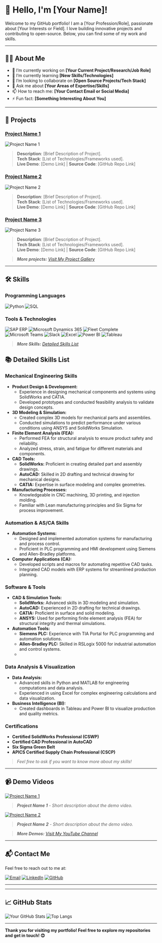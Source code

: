 # 👋 Hello, I'm [Your Name]!

Welcome to my GitHub portfolio! I am a [Your Profession/Role], passionate about [Your Interests or Field]. I love building innovative projects and contributing to open-source. Below, you can find some of my work and skills.

---

## 🧑‍💻 About Me

- 🔭 I’m currently working on **[Your Current Project/Research/Job Role]**
- 🌱 I’m currently learning **[New Skills/Technologies]**
- 👯 I’m looking to collaborate on **[Open Source Projects/Tech Stack]**
- 💬 Ask me about **[Your Areas of Expertise/Skills]**
- 📫 How to reach me: **[Your Contact Email or Social Media]**
- ⚡ Fun fact: **[Something Interesting About You]**

---

## 🚀 Projects

### [Project Name 1](#)
![Project Name 1](demo-video-url-or-image-url)
> **Description**: [Brief Description of Project].  
> **Tech Stack**: [List of Technologies/Frameworks used].  
> **Live Demo**: [Demo Link] | **Source Code**: [GitHub Repo Link]

### [Project Name 2](#)
![Project Name 2](demo-video-url-or-image-url)
> **Description**: [Brief Description of Project].  
> **Tech Stack**: [List of Technologies/Frameworks used].  
> **Live Demo**: [Demo Link] | **Source Code**: [GitHub Repo Link]

### [Project Name 3](#)
![Project Name 3](demo-video-url-or-image-url)
> **Description**: [Brief Description of Project].  
> **Tech Stack**: [List of Technologies/Frameworks used].  
> **Live Demo**: [Demo Link] | **Source Code**: [GitHub Repo Link]

> _**More projects:** [Visit My Project Gallery](#)_

---

## 🛠️ Skills

### Programming Languages
![Python](https://img.shields.io/badge/Python-3776AB?style=for-the-badge&logo=python&logoColor=white)
![SQL](https://img.shields.io/badge/SQL-4479A1?style=for-the-badge&logo=postgresql&logoColor=white)

### Tools & Technologies
![SAP ERP](https://img.shields.io/badge/SAP%20ERP-0FAAFF?style=for-the-badge&logo=sap&logoColor=white)
![Microsoft Dynamics 365](https://img.shields.io/badge/Microsoft%20Dynamics%20365-00188F?style=for-the-badge&logo=microsoft&logoColor=white)
![Fleet Complete](https://img.shields.io/badge/Fleet%20Complete-3F51B5?style=for-the-badge&logo=hack-the-box&logoColor=white)
![Microsoft Teams](https://img.shields.io/badge/Microsoft%20Teams-6264A7?style=for-the-badge&logo=microsoft-teams&logoColor=white)
![Slack](https://img.shields.io/badge/Slack-4A154B?style=for-the-badge&logo=slack&logoColor=white)
![Excel](https://img.shields.io/badge/Microsoft%20Excel-217346?style=for-the-badge&logo=microsoft-excel&logoColor=white)
![Power BI](https://img.shields.io/badge/Power%20BI-F2C811?style=for-the-badge&logo=powerbi&logoColor=black)
![Tableau](https://img.shields.io/badge/Tableau-E97627?style=for-the-badge&logo=tableau&logoColor=white)

> _**More Skills:** [Detailed Skills List](#)_
## 📚 Detailed Skills List

### Mechanical Engineering Skills
- **Product Design & Development:** 
  - Experience in designing mechanical components and systems using SolidWorks and CATIA.
  - Developed prototypes and conducted feasibility analysis to validate design concepts.
- **3D Modeling & Simulation:** 
  - Created complex 3D models for mechanical parts and assemblies.
  - Conducted simulations to predict performance under various conditions using ANSYS and SolidWorks Simulation.
- **Finite Element Analysis (FEA):** 
  - Performed FEA for structural analysis to ensure product safety and reliability.
  - Analyzed stress, strain, and fatigue for different materials and components.
- **CAD Tools:**
  - **SolidWorks:** Proficient in creating detailed part and assembly drawings.
  - **AutoCAD:** Skilled in 2D drafting and technical drawing for mechanical designs.
  - **CATIA:** Expertise in surface modeling and complex geometries.
- **Manufacturing Processes:** 
  - Knowledgeable in CNC machining, 3D printing, and injection molding.
  - Familiar with Lean manufacturing principles and Six Sigma for process improvement.

### Automation & AS/CA Skills
- **Automation Systems:** 
  - Designed and implemented automation systems for manufacturing and process control.
  - Proficient in PLC programming and HMI development using Siemens and Allen-Bradley platforms.
- **Computer Applications (CA):** 
  - Developed scripts and macros for automating repetitive CAD tasks.
  - Integrated CAD models with ERP systems for streamlined production planning.


### Software & Tools
- **CAD & Simulation Tools:**
  - **SolidWorks:** Advanced skills in 3D modeling and simulation.
  - **AutoCAD:** Experienced in 2D drafting for technical drawings.
  - **CATIA:** Proficient in surface and solid modeling.
  - **ANSYS:** Used for performing finite element analysis (FEA) for structural integrity and thermal simulations.
- **Automation Tools:**
  - **Siemens PLC:** Experience with TIA Portal for PLC programming and automation solutions.
  - **Allen-Bradley PLC:** Skilled in RSLogix 5000 for industrial automation and control systems.
  - 
### Data Analysis & Visualization
- **Data Analysis:**
  - Advanced skills in Python and MATLAB for engineering computations and data analysis.
  - Experienced in using Excel for complex engineering calculations and data visualization.
- **Business Intelligence (BI):**
  - Created dashboards in Tableau and Power BI to visualize production and quality metrics.
    
### Certifications
- **Certified SolidWorks Professional (CSWP)**
- **Certified CAD Professional in AutoCAD**
- **Six Sigma Green Belt**
- **APICS Certified Supply Chain Professional (CSCP)**

> _Feel free to ask if you want to know more about my skills!_

---

## 📹 Demo Videos

[![Project Name 1](https://img.youtube.com/vi/demo-video-id/0.jpg)](https://www.youtube.com/watch?v=demo-video-id)
> _**Project Name 1** - Short description about the demo video._

[![Project Name 2](https://img.youtube.com/vi/demo-video-id/0.jpg)](https://www.youtube.com/watch?v=demo-video-id)
> _**Project Name 2** - Short description about the demo video._

> _**More Demos:** [Visit My YouTube Channel](#)_

---

## 📬 Contact Me

Feel free to reach out to me at:

[![Email](https://img.shields.io/badge/Email-D14836?style=for-the-badge&logo=gmail&logoColor=white)](mailto:nikhiludupa055@gmail.com)
[![LinkedIn](https://img.shields.io/badge/LinkedIn-0077B5?style=for-the-badge&logo=linkedin&logoColor=white)](https://www.linkedin.com/in/nikhil-udupa-l-s/)
[![GitHub](https://img.shields.io/badge/GitHub-181717?style=for-the-badge&logo=github&logoColor=white)](https://github.com/Nikhil199727)

---

---

## 📈 GitHub Stats

![Your GitHub Stats](https://github-readme-stats.vercel.app/api?username=Nikhil199727&show_icons=true&theme=radical)
![Top Langs](https://github-readme-stats.vercel.app/api/top-langs/?username=Nikhil199727&layout=compact&theme=radical)

---

**Thank you for visiting my portfolio! Feel free to explore my repositories and get in touch! 😊**
